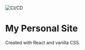 ![CI/CD](https://github.com/wenhaogoh/personal-site-old/workflows/CI/CD/badge.svg)

# My Personal Site

Created with React and vanilla CSS.
